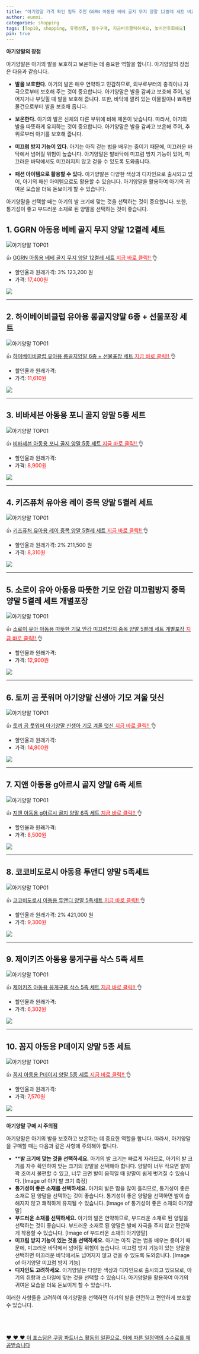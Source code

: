 ```yaml
---
title: "아기양말 가격 확인 필독 추천 GGRN 아동용 베베 골지 무지 양말 12켤레 세트 비교 장점 구매가이드"
author: eunmi.
categories: shopping
tags: [Top10, shopping, 유행상품, 필수구매, 지금바로클릭하세요, 놓치면후회해요]
pin: true
---
```

**아기양말의 장점**

아기양말은 아기의 발을 보호하고 보온하는 데 중요한 역할을 합니다. 아기양말의 장점은 다음과 같습니다.

* **발을 보호한다.** 아기의 발은 매우 연약하고 민감하므로, 외부로부터의 충격이나 자극으로부터 보호해 주는 것이 중요합니다. 아기양말은 발을 감싸고 보호해 주어, 넘어지거나 부딪힐 때 발을 보호해 줍니다. 또한, 바닥에 깔려 있는 이물질이나 뾰족한 물건으로부터 발을 보호해 줍니다.

* **보온한다.** 아기의 발은 신체의 다른 부위에 비해 체온이 낮습니다. 따라서, 아기의 발을 따뜻하게 유지하는 것이 중요합니다. 아기양말은 발을 감싸고 보온해 주어, 추위로부터 아기를 보호해 줍니다.

* **미끄럼 방지 기능이 있다.** 아기는 아직 걷는 법을 배우는 중이기 때문에, 미끄러운 바닥에서 넘어질 위험이 높습니다. 아기양말은 발바닥에 미끄럼 방지 기능이 있어, 미끄러운 바닥에서도 미끄러지지 않고 걷을 수 있도록 도와줍니다.

* **패션 아이템으로 활용할 수 있다.** 아기양말은 다양한 색상과 디자인으로 출시되고 있어, 아기의 패션 아이템으로도 활용할 수 있습니다. 아기양말을 활용하여 아기의 귀여운 모습을 더욱 돋보이게 할 수 있습니다.

아기양말을 선택할 때는 아기의 발 크기에 맞는 것을 선택하는 것이 중요합니다. 또한, 통기성이 좋고 부드러운 소재로 된 양말을 선택하는 것이 좋습니다.

   

## 1. GGRN 아동용 베베 골지 무지 양말 12켤레 세트

![아기양말 TOP01](https://thumbnail8.coupangcdn.com/thumbnails/remote/230x230ex/image/retail/images/1526668748748087-f0cffd1b-b85c-4c52-b22e-23bde9d0fb3e.jpg)


👍 [GGRN 아동용 베베 골지 무지 양말 12켤레 세트 <font color=red> 지금 바로 클릭!! </font> ](https://link.coupang.com/re/AFFSDP?lptag=AF3617701&subid=GithubCoopas&pageKey=5709777572&traceid=V0-153&itemId=9516483453&vendorItemId=83988801112) 👌 


- 할인율과 원래가격: 3%  123,200   원
- 가격: <span style='color:red'>17,400원</span>

[![](/discount_price.png)](https://link.coupang.com/re/AFFSDP?lptag=AF3617701&subid=GithubCoopas&pageKey=5709777572&traceid=V0-153&itemId=9516483453&vendorItemId=83988801112)

---


   

## 2. 하이베이비클럽 유아용 롱골지양말 6종 + 선물포장 세트

![아기양말 TOP01](https://thumbnail6.coupangcdn.com/thumbnails/remote/230x230ex/image/rs_quotation_api/r2b1pxfj/869e8500c9ae4f7da6e228dce9cf0035.jpg)


👍 [하이베이비클럽 유아용 롱골지양말 6종 + 선물포장 세트 <font color=red> 지금 바로 클릭!! </font> ](https://link.coupang.com/re/AFFSDP?lptag=AF3617701&subid=GithubCoopas&pageKey=6063678164&traceid=V0-153&itemId=11162020450&vendorItemId=78440183519) 👌 


- 할인율과 원래가격: 
- 가격: <span style='color:red'>11,610원</span>

[![](/discount_price.png)](https://link.coupang.com/re/AFFSDP?lptag=AF3617701&subid=GithubCoopas&pageKey=6063678164&traceid=V0-153&itemId=11162020450&vendorItemId=78440183519)

---


   

## 3. 비바세븐 아동용 포니 골지 양말 5종 세트

![아기양말 TOP01](https://thumbnail10.coupangcdn.com/thumbnails/remote/230x230ex/image/retail/images/2021/08/12/11/1/d5ba3836-0d49-4ffa-beef-21e95c01ef49.jpg)


👍 [비바세븐 아동용 포니 골지 양말 5종 세트 <font color=red> 지금 바로 클릭!! </font> ](https://link.coupang.com/re/AFFSDP?lptag=AF3617701&subid=GithubCoopas&pageKey=6010554053&traceid=V0-153&itemId=10903548851&vendorItemId=78183401875) 👌 


- 할인율과 원래가격: 
- 가격: <span style='color:red'>8,900원</span>

[![](/discount_price.png)](https://link.coupang.com/re/AFFSDP?lptag=AF3617701&subid=GithubCoopas&pageKey=6010554053&traceid=V0-153&itemId=10903548851&vendorItemId=78183401875)

---


   

## 4. 키즈퓨처 유아용 레이 중목 양말 5켤레 세트

![아기양말 TOP01](https://thumbnail9.coupangcdn.com/thumbnails/remote/230x230ex/image/rs_quotation_api/zmusyypf/328616be7d424468aa6dccdb27c25815.jpg)


👍 [키즈퓨처 유아용 레이 중목 양말 5켤레 세트 <font color=red> 지금 바로 클릭!! </font> ](https://link.coupang.com/re/AFFSDP?lptag=AF3617701&subid=GithubCoopas&pageKey=7263070556&traceid=V0-153&itemId=18504768194&vendorItemId=85643876927) 👌 


- 할인율과 원래가격: 2%  211,500   원
- 가격: <span style='color:red'>8,310원</span>

[![](/discount_price.png)](https://link.coupang.com/re/AFFSDP?lptag=AF3617701&subid=GithubCoopas&pageKey=7263070556&traceid=V0-153&itemId=18504768194&vendorItemId=85643876927)

---


   

## 5. 소로이 유아 아동용 따뜻한 기모 안감 미끄럼방지 중목 양말 5켤레 세트 개별포장

![아기양말 TOP01](https://thumbnail9.coupangcdn.com/thumbnails/remote/230x230ex/image/vendor_inventory/f8e5/51e571486e720a90977bf7bba9adde944ef98bcf7408ea872e5e84245e1f.jpg)


👍 [소로이 유아 아동용 따뜻한 기모 안감 미끄럼방지 중목 양말 5켤레 세트 개별포장 <font color=red> 지금 바로 클릭!! </font> ](https://link.coupang.com/re/AFFSDP?lptag=AF3617701&subid=GithubCoopas&pageKey=6842628014&traceid=V0-153&itemId=16275758393&vendorItemId=87781721037) 👌 


- 할인율과 원래가격: 
- 가격: <span style='color:red'>12,900원</span>

[![](/discount_price.png)](https://link.coupang.com/re/AFFSDP?lptag=AF3617701&subid=GithubCoopas&pageKey=6842628014&traceid=V0-153&itemId=16275758393&vendorItemId=87781721037)

---


   

## 6. 토끼 곰 풋워머 아기양말 신생아 기모 겨울 덧신

![아기양말 TOP01](https://thumbnail10.coupangcdn.com/thumbnails/remote/230x230ex/image/vendor_inventory/26fb/6df9e6c45708de07a5debf0415049cc8ac50688b27fd2fa92058e655d91e.jpg)


👍 [토끼 곰 풋워머 아기양말 신생아 기모 겨울 덧신 <font color=red> 지금 바로 클릭!! </font> ](https://link.coupang.com/re/AFFSDP?lptag=AF3617701&subid=GithubCoopas&pageKey=7665465323&traceid=V0-153&itemId=20433381080&vendorItemId=87514328175) 👌 


- 할인율과 원래가격: 
- 가격: <span style='color:red'>14,800원</span>

[![](/discount_price.png)](https://link.coupang.com/re/AFFSDP?lptag=AF3617701&subid=GithubCoopas&pageKey=7665465323&traceid=V0-153&itemId=20433381080&vendorItemId=87514328175)

---


   

## 7. 지앤 아동용 g아르시 골지 양말 6족 세트

![아기양말 TOP01](https://thumbnail9.coupangcdn.com/thumbnails/remote/230x230ex/image/rs_quotation_api/lqqlqehp/d27f29c4eecf4d4f877dffd98b6439fc.jpg)


👍 [지앤 아동용 g아르시 골지 양말 6족 세트 <font color=red> 지금 바로 클릭!! </font> ](https://link.coupang.com/re/AFFSDP?lptag=AF3617701&subid=GithubCoopas&pageKey=5030951666&traceid=V0-153&itemId=6757181857&vendorItemId=74050041908) 👌 


- 할인율과 원래가격: 
- 가격: <span style='color:red'>8,500원</span>

[![](/discount_price.png)](https://link.coupang.com/re/AFFSDP?lptag=AF3617701&subid=GithubCoopas&pageKey=5030951666&traceid=V0-153&itemId=6757181857&vendorItemId=74050041908)

---


   

## 8. 코코비도로시 아동용 투앤디 양말 5족세트

![아기양말 TOP01](https://thumbnail9.coupangcdn.com/thumbnails/remote/230x230ex/image/retail/images/6687122437978027-aa629809-aa71-4380-b517-e719d6f428aa.jpg)


👍 [코코비도로시 아동용 투앤디 양말 5족세트 <font color=red> 지금 바로 클릭!! </font> ](https://link.coupang.com/re/AFFSDP?lptag=AF3617701&subid=GithubCoopas&pageKey=284940778&traceid=V0-153&itemId=904152137&vendorItemId=5265405110) 👌 


- 할인율과 원래가격: 2%  421,000   원
- 가격: <span style='color:red'>9,300원</span>

[![](/discount_price.png)](https://link.coupang.com/re/AFFSDP?lptag=AF3617701&subid=GithubCoopas&pageKey=284940778&traceid=V0-153&itemId=904152137&vendorItemId=5265405110)

---


   

## 9. 제이키즈 아동용 뭉게구름 삭스 5족 세트

![아기양말 TOP01](https://thumbnail9.coupangcdn.com/thumbnails/remote/230x230ex/image/rs_quotation_api/kw82aqdu/75f05a02053e437a8d14bf0403f9c8af.jpg)


👍 [제이키즈 아동용 뭉게구름 삭스 5족 세트 <font color=red> 지금 바로 클릭!! </font> ](https://link.coupang.com/re/AFFSDP?lptag=AF3617701&subid=GithubCoopas&pageKey=7307463875&traceid=V0-153&itemId=18713182023&vendorItemId=85846261123) 👌 


- 할인율과 원래가격: 
- 가격: <span style='color:red'>6,302원</span>

[![](/discount_price.png)](https://link.coupang.com/re/AFFSDP?lptag=AF3617701&subid=GithubCoopas&pageKey=7307463875&traceid=V0-153&itemId=18713182023&vendorItemId=85846261123)

---


   

## 10. 꼼지 아동용 P데이지 양말 5종 세트

![아기양말 TOP01](https://thumbnail8.coupangcdn.com/thumbnails/remote/230x230ex/image/rs_quotation_api/sf5dft72/6b7f74427ecb4d8dbe57ec78bbe9635f.jpg)


👍 [꼼지 아동용 P데이지 양말 5종 세트 <font color=red> 지금 바로 클릭!! </font> ](https://link.coupang.com/re/AFFSDP?lptag=AF3617701&subid=GithubCoopas&pageKey=6370235811&traceid=V0-153&itemId=13489650582&vendorItemId=80743832866) 👌 


- 할인율과 원래가격: 
- 가격: <span style='color:red'>7,570원</span>

[![](/discount_price.png)](https://link.coupang.com/re/AFFSDP?lptag=AF3617701&subid=GithubCoopas&pageKey=6370235811&traceid=V0-153&itemId=13489650582&vendorItemId=80743832866)

---
**아기양말 구매 시 주의점**

아기양말은 아기의 발을 보호하고 보온하는 데 중요한 역할을 합니다. 따라서, 아기양말을 구매할 때는 다음과 같은 사항에 주의해야 합니다.

* ****발 크기에 맞는 것을 선택하세요.** 아기의 발 크기는 빠르게 자라므로, 아기의 발 크기를 자주 확인하여 맞는 크기의 양말을 선택해야 합니다. 양말이 너무 작으면 발이 꽉 조여서 불편할 수 있고, 너무 크면 발이 움직일 때 양말이 쉽게 벗겨질 수 있습니다.
[Image of 아기 발 크기 측정]
* **통기성이 좋은 소재를 선택하세요.** 아기의 발은 땀을 많이 흘리므로, 통기성이 좋은 소재로 된 양말을 선택하는 것이 좋습니다. 통기성이 좋은 양말을 선택하면 발이 습해지지 않고 쾌적하게 유지될 수 있습니다.
[Image of 통기성이 좋은 소재의 아기양말]
* **부드러운 소재를 선택하세요.** 아기의 발은 연약하므로, 부드러운 소재로 된 양말을 선택하는 것이 좋습니다. 부드러운 소재로 된 양말은 발에 자극을 주지 않고 편안하게 착용할 수 있습니다.
[Image of 부드러운 소재의 아기양말]
* **미끄럼 방지 기능이 있는 것을 선택하세요.** 아기는 아직 걷는 법을 배우는 중이기 때문에, 미끄러운 바닥에서 넘어질 위험이 높습니다. 미끄럼 방지 기능이 있는 양말을 선택하면 미끄러운 바닥에서도 넘어지지 않고 걷을 수 있도록 도와줍니다.
[Image of 아기양말 미끄럼 방지 기능]
* **디자인도 고려하세요.** 아기양말은 다양한 색상과 디자인으로 출시되고 있으므로, 아기의 취향과 스타일에 맞는 것을 선택할 수 있습니다. 아기양말을 활용하여 아기의 귀여운 모습을 더욱 돋보이게 할 수 있습니다.

이러한 사항들을 고려하여 아기양말을 선택하면 아기의 발을 안전하고 편안하게 보호할 수 있습니다.<br><br><br><br><br> [ ❤ ❤ ❤ 이 포스팅은 쿠팡 파트너스 활동의 일환으로, 이에 따른 일정액의 수수료를 제공받습니다](https://link.coupang.com/a/bcEFyh)